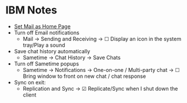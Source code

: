 # IBM Notes

- [Set Mail as Home Page](https://superuser.com/questions/751748/how-to-disable-discover-page-on-lotus-notes-9-start-up)
- Turn off Email notifications
  - Mail → Sending and Receiving → ☐ Display an icon in the system tray/Play a sound
- Save chat history automatically
  - Sametime → Chat History → Save Chats
- Turn off Sametime popups
  - Sametime → Notifications → One-on-one / Multi-party chat → ☐ Bring window to front on new chat / chat response
- Sync on exit:
  - Replication and Sync → ☑ Replicate/Sync when I shut down the client
